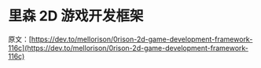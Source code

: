 # 里森 2D 游戏开发框架

原文：[https://dev.to/mellorison/0rison-2d-game-development-framework-116c](https://dev.to/mellorison/0rison-2d-game-development-framework-116c)